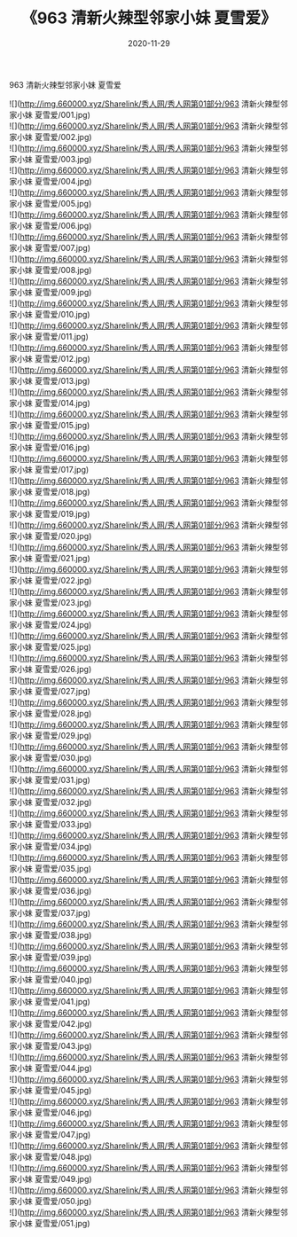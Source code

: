 ﻿---
layout: post
title:  《963 清新火辣型邻家小妹 夏雪爱》
date:   2020-11-29
img: http://img.660000.xyz/Sharelink/秀人网/秀人网第01部分/963 清新火辣型邻家小妹 夏雪爱/000.jpg
categories: [美女, 清纯, 唯美]
---

963 清新火辣型邻家小妹 夏雪爱

  ![](http://img.660000.xyz/Sharelink/秀人网/秀人网第01部分/963 清新火辣型邻家小妹 夏雪爱/001.jpg) <br> ![](http://img.660000.xyz/Sharelink/秀人网/秀人网第01部分/963 清新火辣型邻家小妹 夏雪爱/002.jpg) <br> ![](http://img.660000.xyz/Sharelink/秀人网/秀人网第01部分/963 清新火辣型邻家小妹 夏雪爱/003.jpg) <br> ![](http://img.660000.xyz/Sharelink/秀人网/秀人网第01部分/963 清新火辣型邻家小妹 夏雪爱/004.jpg) <br> ![](http://img.660000.xyz/Sharelink/秀人网/秀人网第01部分/963 清新火辣型邻家小妹 夏雪爱/005.jpg) <br> ![](http://img.660000.xyz/Sharelink/秀人网/秀人网第01部分/963 清新火辣型邻家小妹 夏雪爱/006.jpg) <br> ![](http://img.660000.xyz/Sharelink/秀人网/秀人网第01部分/963 清新火辣型邻家小妹 夏雪爱/007.jpg) <br> ![](http://img.660000.xyz/Sharelink/秀人网/秀人网第01部分/963 清新火辣型邻家小妹 夏雪爱/008.jpg) <br> ![](http://img.660000.xyz/Sharelink/秀人网/秀人网第01部分/963 清新火辣型邻家小妹 夏雪爱/009.jpg) <br> ![](http://img.660000.xyz/Sharelink/秀人网/秀人网第01部分/963 清新火辣型邻家小妹 夏雪爱/010.jpg) <br> ![](http://img.660000.xyz/Sharelink/秀人网/秀人网第01部分/963 清新火辣型邻家小妹 夏雪爱/011.jpg) <br> ![](http://img.660000.xyz/Sharelink/秀人网/秀人网第01部分/963 清新火辣型邻家小妹 夏雪爱/012.jpg) <br> ![](http://img.660000.xyz/Sharelink/秀人网/秀人网第01部分/963 清新火辣型邻家小妹 夏雪爱/013.jpg) <br> ![](http://img.660000.xyz/Sharelink/秀人网/秀人网第01部分/963 清新火辣型邻家小妹 夏雪爱/014.jpg) <br> ![](http://img.660000.xyz/Sharelink/秀人网/秀人网第01部分/963 清新火辣型邻家小妹 夏雪爱/015.jpg) <br> ![](http://img.660000.xyz/Sharelink/秀人网/秀人网第01部分/963 清新火辣型邻家小妹 夏雪爱/016.jpg) <br> ![](http://img.660000.xyz/Sharelink/秀人网/秀人网第01部分/963 清新火辣型邻家小妹 夏雪爱/017.jpg) <br> ![](http://img.660000.xyz/Sharelink/秀人网/秀人网第01部分/963 清新火辣型邻家小妹 夏雪爱/018.jpg) <br> ![](http://img.660000.xyz/Sharelink/秀人网/秀人网第01部分/963 清新火辣型邻家小妹 夏雪爱/019.jpg) <br> ![](http://img.660000.xyz/Sharelink/秀人网/秀人网第01部分/963 清新火辣型邻家小妹 夏雪爱/020.jpg) <br> ![](http://img.660000.xyz/Sharelink/秀人网/秀人网第01部分/963 清新火辣型邻家小妹 夏雪爱/021.jpg) <br> ![](http://img.660000.xyz/Sharelink/秀人网/秀人网第01部分/963 清新火辣型邻家小妹 夏雪爱/022.jpg) <br> ![](http://img.660000.xyz/Sharelink/秀人网/秀人网第01部分/963 清新火辣型邻家小妹 夏雪爱/023.jpg) <br> ![](http://img.660000.xyz/Sharelink/秀人网/秀人网第01部分/963 清新火辣型邻家小妹 夏雪爱/024.jpg) <br> ![](http://img.660000.xyz/Sharelink/秀人网/秀人网第01部分/963 清新火辣型邻家小妹 夏雪爱/025.jpg) <br> ![](http://img.660000.xyz/Sharelink/秀人网/秀人网第01部分/963 清新火辣型邻家小妹 夏雪爱/026.jpg) <br> ![](http://img.660000.xyz/Sharelink/秀人网/秀人网第01部分/963 清新火辣型邻家小妹 夏雪爱/027.jpg) <br> ![](http://img.660000.xyz/Sharelink/秀人网/秀人网第01部分/963 清新火辣型邻家小妹 夏雪爱/028.jpg) <br> ![](http://img.660000.xyz/Sharelink/秀人网/秀人网第01部分/963 清新火辣型邻家小妹 夏雪爱/029.jpg) <br> ![](http://img.660000.xyz/Sharelink/秀人网/秀人网第01部分/963 清新火辣型邻家小妹 夏雪爱/030.jpg) <br> ![](http://img.660000.xyz/Sharelink/秀人网/秀人网第01部分/963 清新火辣型邻家小妹 夏雪爱/031.jpg) <br> ![](http://img.660000.xyz/Sharelink/秀人网/秀人网第01部分/963 清新火辣型邻家小妹 夏雪爱/032.jpg) <br> ![](http://img.660000.xyz/Sharelink/秀人网/秀人网第01部分/963 清新火辣型邻家小妹 夏雪爱/033.jpg) <br> ![](http://img.660000.xyz/Sharelink/秀人网/秀人网第01部分/963 清新火辣型邻家小妹 夏雪爱/034.jpg) <br> ![](http://img.660000.xyz/Sharelink/秀人网/秀人网第01部分/963 清新火辣型邻家小妹 夏雪爱/035.jpg) <br> ![](http://img.660000.xyz/Sharelink/秀人网/秀人网第01部分/963 清新火辣型邻家小妹 夏雪爱/036.jpg) <br> ![](http://img.660000.xyz/Sharelink/秀人网/秀人网第01部分/963 清新火辣型邻家小妹 夏雪爱/037.jpg) <br> ![](http://img.660000.xyz/Sharelink/秀人网/秀人网第01部分/963 清新火辣型邻家小妹 夏雪爱/038.jpg) <br> ![](http://img.660000.xyz/Sharelink/秀人网/秀人网第01部分/963 清新火辣型邻家小妹 夏雪爱/039.jpg) <br> ![](http://img.660000.xyz/Sharelink/秀人网/秀人网第01部分/963 清新火辣型邻家小妹 夏雪爱/040.jpg) <br> ![](http://img.660000.xyz/Sharelink/秀人网/秀人网第01部分/963 清新火辣型邻家小妹 夏雪爱/041.jpg) <br> ![](http://img.660000.xyz/Sharelink/秀人网/秀人网第01部分/963 清新火辣型邻家小妹 夏雪爱/042.jpg) <br> ![](http://img.660000.xyz/Sharelink/秀人网/秀人网第01部分/963 清新火辣型邻家小妹 夏雪爱/043.jpg) <br> ![](http://img.660000.xyz/Sharelink/秀人网/秀人网第01部分/963 清新火辣型邻家小妹 夏雪爱/044.jpg) <br> ![](http://img.660000.xyz/Sharelink/秀人网/秀人网第01部分/963 清新火辣型邻家小妹 夏雪爱/045.jpg) <br> ![](http://img.660000.xyz/Sharelink/秀人网/秀人网第01部分/963 清新火辣型邻家小妹 夏雪爱/046.jpg) <br> ![](http://img.660000.xyz/Sharelink/秀人网/秀人网第01部分/963 清新火辣型邻家小妹 夏雪爱/047.jpg) <br> ![](http://img.660000.xyz/Sharelink/秀人网/秀人网第01部分/963 清新火辣型邻家小妹 夏雪爱/048.jpg) <br> ![](http://img.660000.xyz/Sharelink/秀人网/秀人网第01部分/963 清新火辣型邻家小妹 夏雪爱/049.jpg) <br> ![](http://img.660000.xyz/Sharelink/秀人网/秀人网第01部分/963 清新火辣型邻家小妹 夏雪爱/050.jpg) <br> ![](http://img.660000.xyz/Sharelink/秀人网/秀人网第01部分/963 清新火辣型邻家小妹 夏雪爱/051.jpg) <br>
